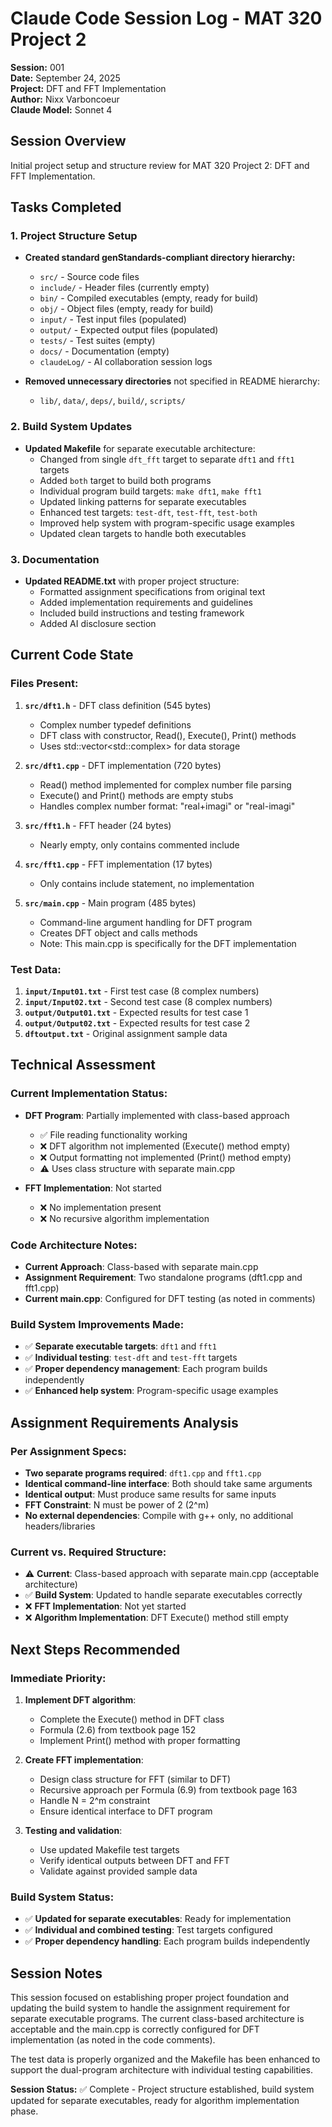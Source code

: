 # Claude Code Session Log - MAT 320 Project 2

**Session:** 001  
**Date:** September 24, 2025  
**Project:** DFT and FFT Implementation  
**Author:** Nixx Varboncoeur  
**Claude Model:** Sonnet 4  

## Session Overview

Initial project setup and structure review for MAT 320 Project 2: DFT and FFT Implementation.

## Tasks Completed

### 1. Project Structure Setup
- **Created standard genStandards-compliant directory hierarchy:**
  - `src/` - Source code files
  - `include/` - Header files (currently empty)
  - `bin/` - Compiled executables (empty, ready for build)
  - `obj/` - Object files (empty, ready for build)
  - `input/` - Test input files (populated)
  - `output/` - Expected output files (populated)
  - `tests/` - Test suites (empty)
  - `docs/` - Documentation (empty)
  - `claudeLog/` - AI collaboration session logs

- **Removed unnecessary directories** not specified in README hierarchy:
  - `lib/`, `data/`, `deps/`, `build/`, `scripts/`

### 2. Build System Updates
- **Updated Makefile** for separate executable architecture:
  - Changed from single `dft_fft` target to separate `dft1` and `fft1` targets
  - Added `both` target to build both programs
  - Individual program build targets: `make dft1`, `make fft1`
  - Updated linking patterns for separate executables
  - Enhanced test targets: `test-dft`, `test-fft`, `test-both`
  - Improved help system with program-specific usage examples
  - Updated clean targets to handle both executables

### 3. Documentation
- **Updated README.txt** with proper project structure:
  - Formatted assignment specifications from original text
  - Added implementation requirements and guidelines
  - Included build instructions and testing framework
  - Added AI disclosure section

## Current Code State

### Files Present:
1. **`src/dft1.h`** - DFT class definition (545 bytes)
   - Complex number typedef definitions
   - DFT class with constructor, Read(), Execute(), Print() methods
   - Uses std::vector<std::complex<double>> for data storage

2. **`src/dft1.cpp`** - DFT implementation (720 bytes)
   - Read() method implemented for complex number file parsing
   - Execute() and Print() methods are empty stubs
   - Handles complex number format: "real+imagi" or "real-imagi"

3. **`src/fft1.h`** - FFT header (24 bytes)
   - Nearly empty, only contains commented include

4. **`src/fft1.cpp`** - FFT implementation (17 bytes)
   - Only contains include statement, no implementation

5. **`src/main.cpp`** - Main program (485 bytes)
   - Command-line argument handling for DFT program
   - Creates DFT object and calls methods
   - Note: This main.cpp is specifically for the DFT implementation

### Test Data:
1. **`input/Input01.txt`** - First test case (8 complex numbers)
2. **`input/Input02.txt`** - Second test case (8 complex numbers)  
3. **`output/Output01.txt`** - Expected results for test case 1
4. **`output/Output02.txt`** - Expected results for test case 2
5. **`dftoutput.txt`** - Original assignment sample data

## Technical Assessment

### Current Implementation Status:
- **DFT Program**: Partially implemented with class-based approach
  - ✅ File reading functionality working
  - ❌ DFT algorithm not implemented (Execute() method empty)
  - ❌ Output formatting not implemented (Print() method empty)
  - ⚠️ Uses class structure with separate main.cpp

- **FFT Implementation**: Not started
  - ❌ No implementation present
  - ❌ No recursive algorithm implementation

### Code Architecture Notes:
- **Current Approach**: Class-based with separate main.cpp
- **Assignment Requirement**: Two standalone programs (dft1.cpp and fft1.cpp)
- **Current main.cpp**: Configured for DFT testing (as noted in comments)

### Build System Improvements Made:
- ✅ **Separate executable targets**: `dft1` and `fft1` 
- ✅ **Individual testing**: `test-dft` and `test-fft` targets
- ✅ **Proper dependency management**: Each program builds independently
- ✅ **Enhanced help system**: Program-specific usage examples

## Assignment Requirements Analysis

### Per Assignment Specs:
- **Two separate programs required**: `dft1.cpp` and `fft1.cpp`
- **Identical command-line interface**: Both should take same arguments
- **Identical output**: Must produce same results for same inputs
- **FFT Constraint**: N must be power of 2 (2^m)
- **No external dependencies**: Compile with g++ only, no additional headers/libraries

### Current vs. Required Structure:
- ⚠️ **Current**: Class-based approach with separate main.cpp (acceptable architecture)
- ✅ **Build System**: Updated to handle separate executables correctly
- ❌ **FFT Implementation**: Not yet started
- ❌ **Algorithm Implementation**: DFT Execute() method still empty

## Next Steps Recommended

### Immediate Priority:
1. **Implement DFT algorithm**:
   - Complete the Execute() method in DFT class
   - Formula (2.6) from textbook page 152
   - Implement Print() method with proper formatting

2. **Create FFT implementation**:
   - Design class structure for FFT (similar to DFT)
   - Recursive approach per Formula (6.9) from textbook page 163
   - Handle N = 2^m constraint
   - Ensure identical interface to DFT program

3. **Testing and validation**:
   - Use updated Makefile test targets
   - Verify identical outputs between DFT and FFT
   - Validate against provided sample data

### Build System Status:
- ✅ **Updated for separate executables**: Ready for implementation
- ✅ **Individual and combined testing**: Test targets configured
- ✅ **Proper dependency handling**: Each program builds independently

## Session Notes

This session focused on establishing proper project foundation and updating the build system to handle the assignment requirement for separate executable programs. The current class-based architecture is acceptable and the main.cpp is correctly configured for DFT implementation (as noted in the code comments).

The test data is properly organized and the Makefile has been enhanced to support the dual-program architecture with individual testing capabilities.

**Session Status:** ✅ Complete - Project structure established, build system updated for separate executables, ready for algorithm implementation phase.